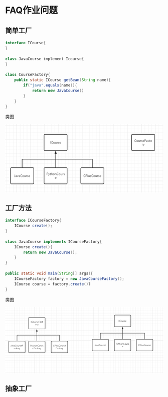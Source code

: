 # FAQ作业问题

## 简单工厂

```java
interface ICourse{
}

class JavaCourse implement Icourse{
}

class CourseFactory{
    public static ICourse getBean(String name){
        if("java".equals(name)){
            return new JavaCourse()
        }
    }
}
```

类图

![image-20210829154820973](FAQ.assets/image-20210829154820973.png)

## 工厂方法

```java
interface ICourseFactory{
    ICourse create();
} 

class JavaCourse implements ICourseFactory{
    ICourse create(){
        return new JavaCourse();
    }
}

public static void main(String[] args){
    ICourseFactory factory = new JavaCourseFactory();
    ICourse course = factory.create()l
}

```

类图

![image-20210829155737419](FAQ.assets/image-20210829155737419.png)

## 抽象工厂

